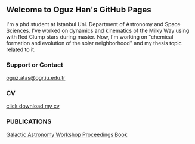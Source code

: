 ## Welcome to Oguz Han's GitHub Pages

I'm a phd student at Istanbul Uni. Department of Astronomy and Space Sciences.
I've worked on dynamics and kinematics of the Milky Way using with Red Clump stars during master.
Now, I'm working on "chemical formation and evolution of the solar neighborhood" and my thesis topic related to it.

### Support or Contact

oguz.atas@ogr.iu.edu.tr

### CV

<a href="./documents/cv_eng.pdf" target="_blank">click download my cv</a>

### PUBLICATIONS

<a href="https://iupress.istanbul.edu.tr/en/book/galaktik-astronomi-calistayi-bildiriler-kitabi/home" target="_blank">Galactic Astronomy Workshop Proceedings Book</a>

